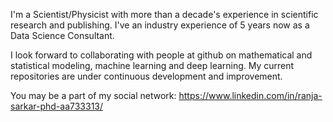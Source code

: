 I'm a Scientist/Physicist with more than a decade's experience in scientific research and publishing.
I've an industry experience of 5 years now as a Data Science Consultant.

I look forward to collaborating with people at github on mathematical and statistical modeling,
machine learning and deep learning. My current repositories are under continuous development and improvement. 

You may be a part of my social network:
https://www.linkedin.com/in/ranja-sarkar-phd-aa733313/


